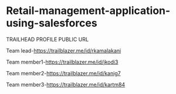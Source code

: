# Retail-management-application-using-salesforces
TRAILHEAD PROFILE PUBLIC URL

Team lead-https://trailblazer.me/id/rkamalakani

Team member1-https://trailblazer.me/id/jkodi3

Team member2-https://trailblazer.me/id/kanig7

Team member3-https://trailblazer.me/id/kartm84
